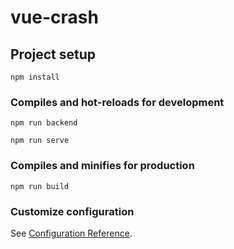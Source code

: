 # vue-crash

## Project setup
```
npm install
```

### Compiles and hot-reloads for development
```
npm run backend
```
```
npm run serve
```

### Compiles and minifies for production
```
npm run build
```

### Customize configuration
See [Configuration Reference](https://cli.vuejs.org/config/).

